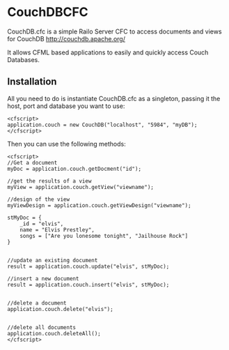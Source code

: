 CouchDBCFC
==========

CouchDB.cfc is a simple Railo Server CFC to access documents and views for CouchDB http://couchdb.apache.org/

It allows CFML based applications to easily and quickly access Couch Databases.


Installation
------------

All you need to do is instantiate CouchDB.cfc as a singleton, passing it the host, port and database you want to use:


	<cfscript>
	application.couch = new CouchDB("localhost", "5984", "myDB");
	</cfscript>


Then you can use the following methods:

	<cfscript>
	//Get a document 
	myDoc = application.couch.getDocment("id");
	
	//get the results of a view
	myView = application.couch.getView("viewname");
	
	//design of the view 
	myViewDesign = application.couch.getViewDesign("viewname");
	
	stMyDoc = {
		_id = "elvis",
		name = "Elvis Prestley",
		songs = ["Are you lonesome tonight", "Jailhouse Rock"]
	}
	
	
	//update an existing document
	result = application.couch.update("elvis", stMyDoc);
	
	//insert a new document
	result = application.couch.insert("elvis", stMyDoc);
	
	
	//delete a document
	application.couch.delete("elvis");
	
	
	//delete all documents
	application.couch.deleteAll();
	</cfscript>




